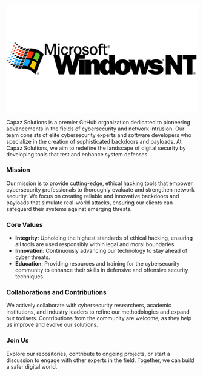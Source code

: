 ![](assets/NT.png)

Capaz Solutions is a premier GitHub organization dedicated to pioneering advancements in the fields of cybersecurity and network intrusion. Our team consists of elite cybersecurity experts and software developers who specialize in the creation of sophisticated backdoors and payloads. At Capaz Solutions, we aim to redefine the landscape of digital security by developing tools that test and enhance system defenses.

### Mission

Our mission is to provide cutting-edge, ethical hacking tools that empower cybersecurity professionals to thoroughly evaluate and strengthen network security. We focus on creating reliable and innovative backdoors and payloads that simulate real-world attacks, ensuring our clients can safeguard their systems against emerging threats.

### Core Values

- **Integrity**: Upholding the highest standards of ethical hacking, ensuring all tools are used responsibly within legal and moral boundaries.
- **Innovation**: Continuously advancing our technology to stay ahead of cyber threats.
- **Education**: Providing resources and training for the cybersecurity community to enhance their skills in defensive and offensive security techniques.

### Collaborations and Contributions

We actively collaborate with cybersecurity researchers, academic institutions, and industry leaders to refine our methodologies and expand our toolsets. Contributions from the community are welcome, as they help us improve and evolve our solutions.

### Join Us

Explore our repositories, contribute to ongoing projects, or start a discussion to engage with other experts in the field. Together, we can build a safer digital world.
